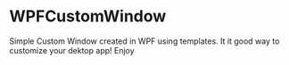 # WPFCustomWindow
Simple Custom Window created in WPF using templates.
It it good way to customize your dektop app!
Enjoy
